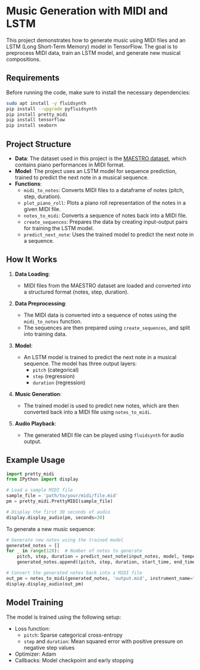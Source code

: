 # Music Generation with MIDI and LSTM

This project demonstrates how to generate music using MIDI files and an LSTM (Long Short-Term Memory) model in TensorFlow. The goal is to preprocess MIDI data, train an LSTM model, and generate new musical compositions.

## Requirements

Before running the code, make sure to install the necessary dependencies:

```bash
sudo apt install -y fluidsynth
pip install --upgrade pyfluidsynth
pip install pretty_midi
pip install tensorflow
pip install seaborn
```

## Project Structure

- **Data**: The dataset used in this project is the [MAESTRO dataset](https://magenta.tensorflow.org/datasets/maestro), which contains piano performances in MIDI format.
- **Model**: The project uses an LSTM model for sequence prediction, trained to predict the next note in a musical sequence.
- **Functions**:
  - `midi_to_notes`: Converts MIDI files to a dataframe of notes (pitch, step, duration).
  - `plot_piano_roll`: Plots a piano roll representation of the notes in a given MIDI file.
  - `notes_to_midi`: Converts a sequence of notes back into a MIDI file.
  - `create_sequences`: Prepares the data by creating input-output pairs for training the LSTM model.
  - `predict_next_note`: Uses the trained model to predict the next note in a sequence.

## How It Works

1. **Data Loading**:
   - MIDI files from the MAESTRO dataset are loaded and converted into a structured format (notes, step, duration).
   
2. **Data Preprocessing**:
   - The MIDI data is converted into a sequence of notes using the `midi_to_notes` function.
   - The sequences are then prepared using `create_sequences`, and split into training data.

3. **Model**:
   - An LSTM model is trained to predict the next note in a musical sequence. The model has three output layers:
     - `pitch` (categorical)
     - `step` (regression)
     - `duration` (regression)
   
4. **Music Generation**:
   - The trained model is used to predict new notes, which are then converted back into a MIDI file using `notes_to_midi`.
   
5. **Audio Playback**:
   - The generated MIDI file can be played using `fluidsynth` for audio output.

## Example Usage

```python
import pretty_midi
from IPython import display

# Load a sample MIDI file
sample_file = 'path/to/your/midi/file.mid'
pm = pretty_midi.PrettyMIDI(sample_file)

# Display the first 30 seconds of audio
display.display_audio(pm, seconds=30)
```

To generate a new music sequence:

```python
# Generate new notes using the trained model
generated_notes = []
for _ in range(120):  # Number of notes to generate
    pitch, step, duration = predict_next_note(input_notes, model, temperature=1.0)
    generated_notes.append((pitch, step, duration, start_time, end_time))

# Convert the generated notes back into a MIDI file
out_pm = notes_to_midi(generated_notes, 'output.mid', instrument_name="Acoustic Grand Piano")
display.display_audio(out_pm)
```

## Model Training

The model is trained using the following setup:

- Loss function:
  - `pitch`: Sparse categorical cross-entropy
  - `step` and `duration`: Mean squared error with positive pressure on negative step values
- Optimizer: Adam
- Callbacks: Model checkpoint and early stopping
